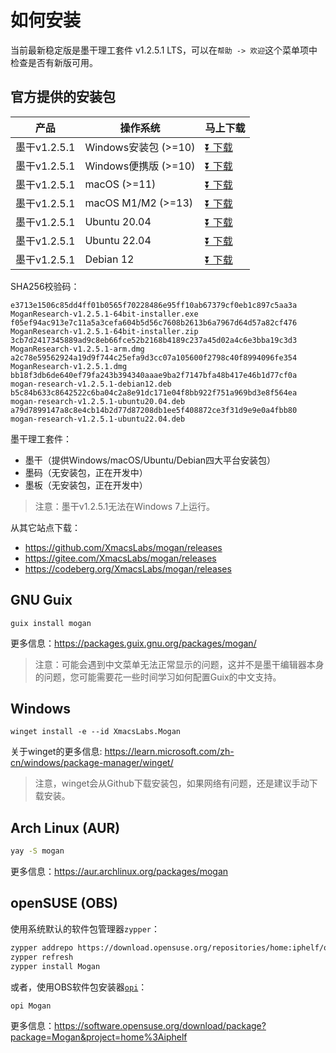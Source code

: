 # 如何安装
当前最新稳定版是墨干理工套件 v1.2.5.1 LTS，可以在`帮助 -> 欢迎`这个菜单项中检查是否有新版可用。

## 官方提供的安装包
| 产品 | 操作系统 | 马上下载 |
|-----|-------|-----|
| 墨干v1.2.5.1 | Windows安装包 (>=10)| [⏬ 下载](https://mirrors.ustc.edu.cn/github-release/XmacsLabs/mogan/v1.2.5.1/MoganResearch-v1.2.5.1-64bit-installer.exe) |
| 墨干v1.2.5.1 | Windows便携版 (>=10)| [⏬ 下载](https://mirrors.ustc.edu.cn/github-release/XmacsLabs/mogan/v1.2.5.1/MoganResearch-v1.2.5.1-64bit-installer.zip) |
| 墨干v1.2.5.1 | macOS (>=11) | [⏬ 下载](https://mirrors.ustc.edu.cn/github-release/XmacsLabs/mogan/v1.2.5.1/MoganResearch-v1.2.5.1.dmg) |
| 墨干v1.2.5.1 | macOS M1/M2 (>=13) | [⏬ 下载](https://mirrors.ustc.edu.cn/github-release/XmacsLabs/mogan/v1.2.5.1/MoganResearch-v1.2.5.1-arm.dmg) |
| 墨干v1.2.5.1 | Ubuntu 20.04 | [⏬ 下载](https://mirrors.ustc.edu.cn/github-release/XmacsLabs/mogan/v1.2.5.1/mogan-research-v1.2.5.1-ubuntu20.04.deb) |
| 墨干v1.2.5.1 | Ubuntu 22.04 | [⏬ 下载](https://mirrors.ustc.edu.cn/github-release/XmacsLabs/mogan/v1.2.5.1/mogan-research-v1.2.5.1-ubuntu22.04.deb) |
| 墨干v1.2.5.1 | Debian 12 | [⏬ 下载](http://mirrors.ustc.edu.cn/github-release/xmacslabs/mogan/v1.2.5.1/mogan-research-v1.2.5.1-debian12.deb) |

SHA256校验码：
```
e3713e1506c85dd4ff01b0565f70228486e95ff10ab67379cf0eb1c897c5aa3a  MoganResearch-v1.2.5.1-64bit-installer.exe
f05ef94ac913e7c11a5a3cefa604b5d56c7608b2613b6a7967d64d57a82cf476  MoganResearch-v1.2.5.1-64bit-installer.zip
3cb7d2417345889ad9c8eb66fce52b2168b4189c237a45d02a4c6e3bba19c3d3  MoganResearch-v1.2.5.1-arm.dmg
a2c78e59562924a19d9f744c25efa9d3cc07a105600f2798c40f8994096fe354  MoganResearch-v1.2.5.1.dmg
bb18f3db6de640ef79fa243b394340aaae9ba2f7147bfa48b417e46b1d77cf0a  mogan-research-v1.2.5.1-debian12.deb
b5c84b633c8642522c6ba04c2a8e91dc171e04f8bb922f751a969bd3e8f564ea  mogan-research-v1.2.5.1-ubuntu20.04.deb
a79d7899147a8c8e4cb14b2d77d87208db1ee5f408872ce3f31d9e9e0a4fbb80  mogan-research-v1.2.5.1-ubuntu22.04.deb
```

墨干理工套件：
+ 墨干（提供Windows/macOS/Ubuntu/Debian四大平台安装包）
+ 墨码（无安装包，正在开发中）
+ 墨板（无安装包，正在开发中）

> 注意：墨干v1.2.5.1无法在Windows 7上运行。

从其它站点下载：
+ https://github.com/XmacsLabs/mogan/releases
+ https://gitee.com/XmacsLabs/mogan/releases
+ https://codeberg.org/XmacsLabs/mogan/releases

## GNU Guix
```
guix install mogan
```
更多信息：https://packages.guix.gnu.org/packages/mogan/

> 注意：可能会遇到中文菜单无法正常显示的问题，这并不是墨干编辑器本身的问题，您可能需要花一些时间学习如何配置Guix的中文支持。

## Windows
```
winget install -e --id XmacsLabs.Mogan
```
关于winget的更多信息: https://learn.microsoft.com/zh-cn/windows/package-manager/winget/

> 注意，winget会从Github下载安装包，如果网络有问题，还是建议手动下载安装。

## Arch Linux (AUR)
```bash
yay -S mogan
```
更多信息：https://aur.archlinux.org/packages/mogan

## openSUSE (OBS)

使用系统默认的软件包管理器`zypper`：

```bash
zypper addrepo https://download.opensuse.org/repositories/home:iphelf/openSUSE_Tumbleweed/home:iphelf.repo
zypper refresh
zypper install Mogan
```

或者，使用OBS软件包安装器[`opi`](https://software.opensuse.org/package/opi)：

```bash
opi Mogan
```

更多信息：https://software.opensuse.org/download/package?package=Mogan&project=home%3Aiphelf
